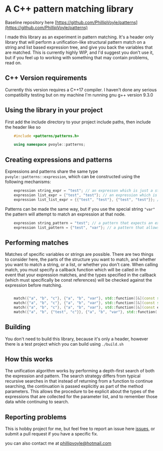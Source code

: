 # A C++ pattern matching library

Baseline repository here [https://github.com/PhillipVoyle/patterns](https://github.com/PhillipVoyle/patterns)

I made this library as an experiment in pattern matching. It's a header only library that will perform a unification-like structural pattern match on a string and list based expression tree, and give you back the variables that are matched. This is currently highly WIP, and I'd suggest you don't use it, but if you feel up to working with something that may contain problems, read on.

## C++ Version requirements
Currently this version requires a C++17 compiler. I haven't done any serious compatibilty testing but on my machine I'm running gnu g++ version 9.3.0

## Using the library in your project
First add the include directory to your project include paths, then include the header like so


```cpp
    #include <patterns/patterns.h>

    using namespace pvoyle::patterns;

```

## Creating expressions and patterns
Expressions and patterns share the same type `pvoyle::patterns::expression`, which can be constructed using the following mechanisms:

```cpp
    expression string_expr = "test"; // an expresson which is just a string
    expression list_expr = {"test", "test"}; // an expression which is a list containing two strings
    expression list_list_expr = {{"test", "test"}, {"test", "test"}}; // A more complicated list
```

Patterns can be made the same way, but if you use the special string `"var"` the pattern will attempt to match an expression at that node.

```cpp
    expression string_pattern = "test"; // a pattern that expects an exact match
    expression list_pattern = {"test", "var"}; // a pattern that allows one variable
```

## Performing matches
Matches of specific variables or strings are possible. There are two things to consider here, the parts of the structure you want to match, and whether you want to match a string, or a list, or whether you don't care. When calling match, you must specify a callback function which will be called in the event that your expression matches, and the types specified in the callback (which must specifically be const references) will be checked against the expression before matching.

```cpp

    match({"a", "b", "c"}, {"a", "b", "var"}, std::function([&](const std::string& s) { std::cout << s << std::endl;})); //prints "c"
    match({"a", "b", "c"}, {"a", "b", "var"}, std::function([&](const std::vector<expression>& e) {})); //does not match
    match({"a", "b", "c"}, {"a", "b", "var"}, std::function([&](const expression& e) {})); //matches
    match({"a", "b", {"test", "c"}}, {"a", "b", "var"}, std::function([&](const expression& e) {})); //also matches using same pattern

```

## Building
You don't need to build this library, because it's only a header, however there is a test project which you can build using `./build.sh`

## How this works
The unification algorithm works by performing a depth-first search of both the expression and pattern. The search strategy differs from typical recursive searches in that instead of returning from a function to continue searching, the continuation is passed explicitly as part of the method parameters. This allows the procedure to be explicit about the types of the expressions that are collected for the parameter list, and to remember those data while continuing to search.

## Reporting problems
This is hobby project for me, but feel free to report an issue here [issues](https://github.com/PhillipVoyle/patterns/issues), or submit a pull request if you have a specific fix.

you can also contact me at [phillipvoyle@hotmail.com](mailto:phillipvoyle@hotmail.com)
